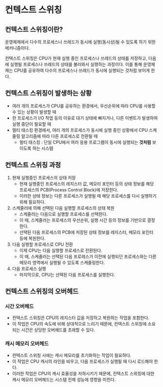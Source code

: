 # 컨텍스트 스위칭

## 컨텍스트 스위칭이란?

운영체제에서 다수의 프로세스나 쓰레드가 동시에 실행(동시성)될 수 있도록 하기 위한 메커니즘이다.

컨텍스트 스위칭은 CPU가 현재 실행 중인 프로세스나 쓰레드의 상태를 저장하고, 다음에 실행될 프로세스나 쓰레드의 상태를 불러와서 실행하는 과정이다. 이를 통해 운영체제는 CPU를 공유하여 다수의 프로세스나 쓰레드가 동시에 실행되는 것처럼 보이게 한다.

## 컨텍스트 스위칭이 발생하는 상황

- 여러 개의 프로세스가 CPU를 공유하는 환경에서, 우선순위에 따라 CPU를 사용할 수 있는 상황이 발생할 때
- 한 프로세스가 I/O 작업 등의 이유로 대기 상태에 빠지거나, 다른 이벤트가 발생하여 실행 중단이 필요할 때
- 멀티 태스킹 환경에서, 여러 개의 프로세스가 동시에 실행 중인 상황에서 CPU 스케줄링 알고리즘에 따라 다른 프로세스로 전환될 때
    - 멀티 태스킹 : 단일 CPU에서 여러 응용 프로그램이 동시에 실행되는 **것처럼** 보이도록 하는 시스템

## 컨텍스트 스위칭 과정

1. 현재 실행중인 프로세스의 상태 저장
    - 현재 실행중인 프로세스의 레지스터 값, 메모리 포인터 등의 상태 정보를 해당 프로세스의 PCB(Process Control Block)에 저장한다.
    - 이러한 상태 정보는 다른 프로세스가 실행될 때 해당 프로세스를 다시 실행하기 위해 필요하다.
2. 스케줄러에 의해 선택된 다음 실행할 프로세스의 상태 복원
    - 스케줄러는 다음으로 실행할 프로세스를 선택한다.
    - 이 때, 스케줄러는 프로세스의 우선순위, 실행 시간 등의 정보를 기반으로 결정한다.
    - 선택된 다음 프로세스의 PCB에 저장된 상태 정보를 레지스터, 메모리 포인터 등에 복원한다.
3. 다음 실행할 프로세스로 CPU 전환
    - 이제 CPU는 다음 실행할 프로세스로 전환된다.
    - 이 때, 스케줄러는 선택된 다음 프로레스가 이전에 실행되던 프로세스와는 다른 메모리 영역에서 실행될 수 있도록 스케줄링한다.
4. 다음 프로세스 실행
    - 마지막으로, CPU는 선택된 다음 프로세스를 실행한다.

## 컨텍스트 스위칭의 오버헤드

### 시간 오버헤드

- 컨텍스트 스위칭은 CPU의 레지스터 값을 저장하고 복원하는 작업을 포함한다.
- 이 작업은 CPU의 속도에 비해 상대적으로 느리기 때문에, 컨텍스트 스위칭에 소요되는 시간은 상당한 오버헤드를 초래할 수 있다.

### 캐시 메모리 오버헤드

- 컨텍스트 스위칭 시에는 캐시 메모리를 초기화하는 작업이 필요하다.
- 이 작업은 CPU 캐시의 라인을 비우고, 다음 프로세스가 실행될 때 다시 로드해야 한다.
- 이러한 작업은 CPU의 캐시 효율성을 저하시키기 때문에, 컨텍스트 스위칭에 대한 캐시 메모리 오버헤드는 시스템 전체 성능에 영향을 미친다.